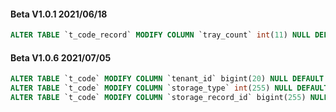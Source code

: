 #### Beta V1.0.1 2021/06/18
 
```sql 添加生码记录生成状态和成功记录
ALTER TABLE `t_code_record` MODIFY COLUMN `tray_count` int(11) NULL DEFAULT NULL COMMENT '托数量' AFTER `type`;
```

#### Beta V1.0.6 2021/07/05
 
```sql 添加生码记录生成状态和成功记录
ALTER TABLE `t_code` MODIFY COLUMN `tenant_id` bigint(20) NULL DEFAULT NULL COMMENT '经销商ID' AFTER `company_id`;
ALTER TABLE `t_code` MODIFY COLUMN `storage_type` int(255) NULL DEFAULT NULL COMMENT '最新流转类型' AFTER `company_id`;
ALTER TABLE `t_code` MODIFY COLUMN `storage_record_id` bigint(255) NULL DEFAULT NULL COMMENT '最新流转id' AFTER `company_id`;
```